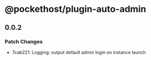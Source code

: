 # @pockethost/plugin-auto-admin

## 0.0.2

### Patch Changes

- 7cab221: Logging: output default admin login on instance launch
